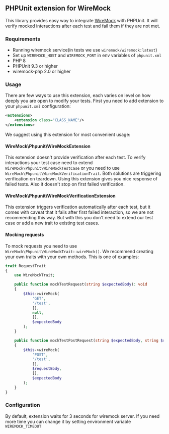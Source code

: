 ## PHPUnit extension for WireMock

This library provides easy way to integrate [WireMock](https://wiremock.org) with PHPUnit. It will verify mocked interactions after each test and fail them if they are not met.

### Requirements

- Running wiremock service(in tests we use `wiremock/wiremock:latest`)
- Set up `WIREMOCK_HOST` and `WIREMOCK_PORT` in env variables of `phpunit.xml`
- PHP 8
- PHPUnit 9.3 or higher
- wiremock-php 2.0 or higher

### Usage

There are few ways to use this extension, each varies on level on how deeply you are open to modify your tests. First you need to add extension to your `phpunit.xml` configuration:

```xml
<extensions>
    <extension class="CLASS_NAME"/>
</extensions>
```

We suggest using this extension for most convenient usage:

#### WireMock\Phpunit\WireMockExtension

This extension doesn't provide verification after each test. To verify interactions your test case need to extend `WireMock\Phpunit\WireMockTestCase` or you need to use `WireMock\Phpunit\WireMockVerificationTrait`. Both solutions are triggering verification on teardown. Using this extension gives you nice response of failed tests. Also it doesn't stop on first failed verification.

#### WireMock\Phpunit\WireMockVerificationExtension

This extension triggers verification automatically after each test, but it comes with caveat that it fails after first failed interaction, so we are not recommending this way. But with this you don't need to extend our test case or add a new trait to existing test cases.

#### Mocking requests

To mock requests you need to use `WireMock\Phpunit\WireMockTrait::wireMock()`. We recommend creating your own traits with your own methods. This is one of examples:

```php
trait RequestTrait
{
    use WireMockTrait;

    public function mockTestRequest(string $expectedBody): void
    {
        $this->wireMock(
            'GET',
            '/test',
            [],
            null,
            [],
            $expectedBody
        );
    }

    public function mockTestPostRequest(string $expectedBody, string $requestBody): void
    {
        $this->wireMock(
            'POST',
            '/test',
            [],
            $requestBody,
            [],
            $expectedBody
        );
    }
}
```

### Configuration

By default, extension waits for 3 seconds for wiremock server. If you need more time you can change it by setting environment variable `WIREMOCK_TIMEOUT`
